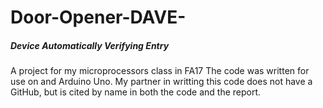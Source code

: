 # Door-Opener-DAVE-
##### **D**evice **A**utomatically **V**erifying **E**ntry

A project for my microprocessors class in FA17
The code was written for use on and Arduino Uno.
My partner in writting this code does not have a GitHub, but is cited by name in both
the code and the report.
